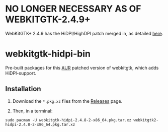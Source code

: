 # NO LONGER NECESSARY AS OF WEBKITGTK-2.4.9+

WebKitGTK+ 2.4.9 has the HiDPI/HighDPI patch merged in, as detailed [here](http://webkitgtk.org/2015/05/20/webkitgtk2.4.9-released.html).

# webkitgtk-hidpi-bin

Pre-built packages for this [AUR](https://aur.archlinux.org/pkgbase/webkitgtk-hidpi/) patched version of webkitgtk, which adds HiDPI-support.

## Installation

1. Download the `*.pkg.xz` files from the [Releases](https://github.com/hckr/webkitgtk-hidpi-bin/releases) page.

2. Then, in a terminal:

  ```
  sudo pacman -U webkitgtk-hidpi-2.4.8-2-x86_64.pkg.tar.xz webkitgtk2-hidpi-2.4.8-2-x86_64.pkg.tar.xz
  ```
